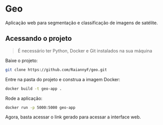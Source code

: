 # Geo

Aplicação web para segmentação e classificação de imagens de satélite.

## Acessando o projeto
> É necessário ter Python, Docker e Git instalados na sua máquina

Baixe o projeto:
```bash
git clone https://github.com/RaiannyF/geo.git
```

Entre na pasta do projeto e construa a imagem Docker:
```bash
docker build -t geo-app .
```

Rode a aplicação:
```bash
docker run -p 5000:5000 geo-app
```

Agora, basta acessar o link gerado para acessar a interface web.